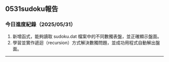 ## 0531sudoku報告

### 今日進度紀錄（2025/05/31）

1. 新增函式，能夠讀取 sudoku.dat 檔案中的不同數獨表盤，並正確顯示盤面。
2. 學習並實作遞迴（recursion）方式解決數獨問題，並成功用程式自動解出盤面。

---